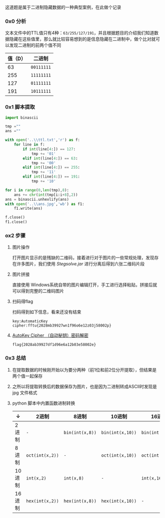 这道题是属于二进制隐藏数据的一种典型案例，在此做个记录

### 0x0 分析

文本文件中的TTL值只有4种：`63/255/127/191`，并且根据题目的介绍我们知道数据隐藏在这些值里，那么就比较容易想到的是信息隐藏在二进制中，做个比对就可以发现二进制的前两个值不同

| 值（D） | 二进制     |
| ------- | ---------- |
| 63      | `00111111` |
| 255     | `11111111` |
| 127     | `01111111` |
| 191     | `10111111` |

### 0x1 脚本提取 

```python
import binascii

tmp =""
ans =""

with open('..\\ttl.txt','r') as f:
	for line in f:
		if int(line[4:]) == 127:
			tmp += '01'
		elif int(line[4:]) == 63:
			tmp += '00'
		elif int(line[4:]) == 255:
			tmp += '11'
		elif int(line[4:]) == 191:
			tmp += '10'

for i in range(0,len(tmp),8):
	ans += chr(int(tmp[i:i+8],2))
ans = binascii.unhexlify(ans)
with open('..\\ans.jpg','wb') as f1:
	f1.write(ans)

f.close()
f1.close()
```

### ox2 步骤

1. 图片操作

   打开图片显示的是残缺的二维码，接着进行对于图片的一些常规处理，发现存在许多图片，我们使用 *Stegsolve.jar* 进行分离后得到六张二维码片段

2. 图片拼接

   直接使用 Windows系统自带的图片编辑打开，手工进行选择粘贴，拼接后就可以得到完整的二维码图片

3. 扫码得flag

   扫码得到如下信息，看来还没有结束

   ```
   key:AutomaticKey 
   cipher:fftu{2028mb39927wn1f96o6e12z03j58002p}
   ```

4. [AutoKey Cipher （自动秘钥）密码解密](https://www.wishingstarmoye.com/ctf/autokey)

   `flag{2028ab39927df1d96e6a12b03e58002e}`


### 0x3 总结

1. 在提取数据的时候刚开始以为要分两种（前1位和前2位分开提取），但结果是两个值一起保存

2. 之所以将提取转换后的数据保存为图片，也是因为二进制转成ASCII时发现是 jpg 文件格式

3. python 脚本中内置函数进制转换

   | ↓      | 2进制           | 8进制           | 10进制           | 16进制           |
   | ------ | --------------- | --------------- | ---------------- | ---------------- |
   | 2进制  | `-`             | `bin(int(x,8))` | `bin(int(x,10))` | `bin(int(x,16))` |
   | 8进制  | `oct(int(x,2))` | `-`             | `oct(int(x,10))` | `oct(int(x,16))` |
   | 10进制 | `int(x,2)`      | `int(x,8)`      | `-`              | `int(x,16)`      |
   | 16进制 | `hex(int(x,2))` | `hex(int(x,8))` | `hex(int(x,10))` | `-`              |

   